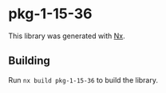 # pkg-1-15-36

This library was generated with [Nx](https://nx.dev).

## Building

Run `nx build pkg-1-15-36` to build the library.
